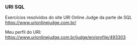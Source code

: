 ### URI SQL

Exercícios resolvidos do site URI Online Judge da parte de SQL
https://www.urionlinejudge.com.br/
 
 Meu perfil do URI: https://www.urionlinejudge.com.br/judge/en/profile/493303
